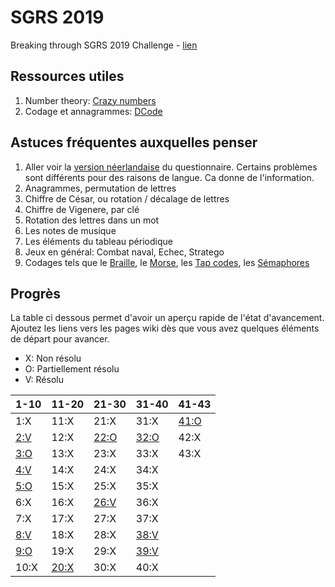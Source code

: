 # SGRS 2019
Breaking through SGRS 2019 Challenge - [lien](https://www.mil.be/fr/communiques-presse/les-enigmes-du-sgrs-sont-de-retour)

## Ressources utiles

1. Number theory: [Crazy numbers](https://www.crazy-numbers.com/)
2. Codage et annagrammes: [DCode](https://www.dcode.fr/)


## Astuces fréquentes auxquelles penser

1. Aller voir la [version néerlandaise](doc/SGRS%202019%20-%20NL.pdf) du questionnaire. Certains problèmes sont différents pour des raisons de langue. Ca donne de l'information.
2. Anagrammes, permutation de lettres
3. Chiffre de César, ou rotation / décalage de lettres
4. Chiffre de Vigenere, par clé
5. Rotation des lettres dans un mot
6. Les notes de musique
7. Les éléments du tableau périodique
8. Jeux en général: Combat naval, Echec, Stratego
9. Codages tels que le [Braille](https://fr.wikipedia.org/wiki/Braille), le [Morse](https://fr.wikipedia.org/wiki/Code_Morse_international), les [Tap codes](https://fr.wikipedia.org/wiki/Tap_code), les [Sémaphores](https://fr.wikipedia.org/wiki/Alphabet_s%C3%A9maphore)


## Progrès
La table ci dessous permet d'avoir un aperçu rapide de l'état d'avancement. Ajoutez les liens vers les pages wiki dès que vous avez quelques éléments de départ pour avancer.

+ X: Non résolu
+ O: Partiellement résolu
+ V: Résolu

| 1-10 | 11-20 | 21-30 | 31-40 | 41-43 |
|  --- | --- | ---   | ---   | ---   |
| 1:X | 11:X | 21:X | 31:X | [41:O](wiki/P41.md) |
| [2:V](wiki/P02.md) | 12:X | [22:O](wiki/P22.md) | [32:O](wiki/P32.md) | 42:X |
| [3:O](wiki/P03.md) | 13:X | 23:X | 33:X | 43:X |
| [4:V](wiki/P04.md) | 14:X | 24:X | 34:X | 
| [5:O](wiki/P05.md) | 15:X | 25:X | 35:X | 
| 6:X | 16:X | [26:V](wiki/P26.md) | 36:X | 
| 7:X | 17:X | 27:X | 37:X | 
| [8:V](wiki/P08.md) | 18:X | 28:X | [38:V](wiki/P38.md) | 
| [9:O](wiki/P09.md) | 19:X | 29:X | [39:V](wiki/P39.md) | 
| 10:X | [20:X](wiki/P20.md) | 30:X | 40:X | 
